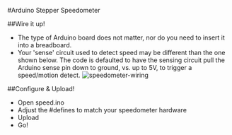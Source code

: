 #Arduino Stepper Speedometer

##Wire it up!
* The type of Arduino board does not matter, nor do you need to insert it into a breadboard.
* Your 'sense' circuit used to detect speed may be different than the one shown below.  The code is defaulted to have the sensing circuit pull the Arduino sense pin down to ground, vs. up to 5V, to trigger a speed/motion detect.
![speedometer-wiring](http://cdaringe.net/img/speedometer.png)

##Configure & Upload!
* Open speed.ino
* Adjust the #defines to match your speedometer hardware
* Upload
* Go!